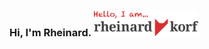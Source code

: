 ### Hi, I'm Rheinard. <img src="https://raw.githubusercontent.com/rheinardkorf/rheinardkorf/master/github_hello.png" height="41" >



<!--
**rheinardkorf/rheinardkorf** is a ✨ _special_ ✨ repository because its `README.md` (this file) appears on your GitHub profile.

Here are some ideas to get you started:

- 🔭 I’m currently working on ...
- 🌱 I’m currently learning ...
- 👯 I’m looking to collaborate on ...
- 🤔 I’m looking for help with ...
- 💬 Ask me about ...
- 📫 How to reach me: ...
- 😄 Pronouns: ...
- ⚡ Fun fact: ...
-->
